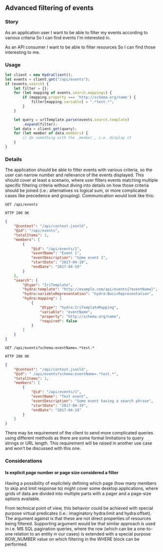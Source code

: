﻿## Advanced filtering of events

### Story
As an application user
I want to be able to filter my events according to various criteria
So I can find events I'm interested in.

As an API consumer
I want to be able to filter resources
So I can find those interesting to me.

### Usage
```javascript
let client = new HydraClient();
let events = client.get("/api/events");
if (events.search) {
    let filter = {};
    for (let mapping of events.search.mappings) {
        if (mapping.property === 'http://schema.org/name') {
            filter[mapping.variable] = ".*test.*";
        }
    }

    let query = urlTemplate.parse(events.search.template)
        .expand(filter);
    let data = client.get(query);
    for (let member of data.members) {
        // do something with the _member_, i.e. display it
    }
}
```

### Details
The application should be able to filter events with various criteria,
so the user can narrow number and rellevance of the events displayed.
This should cover at least a scenario, where user filters events matching
multiple specific filtering criteria without diving into details
on how those criteria should be joined (i.e.: alternatives vs logical sum,
or more complicated cases like precedence and grouping).
Communication would look like this:

```http
GET /api/events
```

```http
HTTP 200 OK
```

```json
{
    "@context": "/api/context.jsonld",
    "@id": "/api/events",
    "totalItems": 1,
    "members": [
        {
            "@id": "/api/events/1",
            "eventName": "Event 1",
            "eventDescription": "Some event 1",
            "startDate": "2017-04-19",
            "endDate": "2017-04-19"
        }
    ],
    "search": {
        "@type": "IriTemplate",
        "hydra:template": "http://example.com/api/events{?eventName}",
        "hydra:variableRepresentation": "hydra:BasicRepresentation",
        "hydra:mapping": [
            {
                "@type": "hydra:IriTemplateMapping",
                "variable": "eventName",
                "property": "http://schema.org/name",
                "required": false
            }
        ]
    }
}
```

```http
GET /api/events?schema:eventName=.*test.*
```

```http
HTTP 200 OK
```

```json
{
    "@context": "/api/context.jsonld",
    "@id": " /api/events?schema:eventName=.*test.*",
    "totalItems": 1,
    "members": [
        {
            "@id": "/api/events/1",
            "eventName": "Test event",
            "eventDescription": "Some event having a search phrase",
            "startDate": "2017-04-19",
            "endDate": "2017-04-19"
        }
    ]
}
```

There may be requirement of the client to send more complicated queries using different
methods as there are some formal limitations to query strings or URL length.
This requirement will be raised in another use case and won't be discussed with this one.

### Considerations

#### Is explicit page number or page size considered a filter
Having a possibility of explicitely defining which page
(how many members to skip and limit response to) might cover
some desktop applications, where grids of data are divided
into multiple parts with a pager and a page-size options available.

From technical point of view, this behavior could be achieved
with special purpose virtual predicates
(i.e.:  imaginatory hydra:limit and hydra:offset).
The argument against is that these are not direct properties
of resources being filtered.
Supporting argument would be that similar approach is used
in i.e. MS SQL pagination queries, where the row
(which can be a one-to-one relation to an entity in our cases)
is extended with a special purpose ROW_NUMBER value
on which filtering in the WHERE block can be performed.
